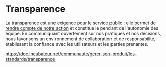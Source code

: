 # Transparence

La transparence est une exigence pour le service public : elle permet de [rendre compte de notre action](https://www.legifrance.gouv.fr/loda/article_lc/LEGIARTI000006527442/) et constitue le pendant de l'autonomie des équipe. En communiquant ouvertement sur nos pratiques et nos décisions, nous favorisons un environnement de collaboration et de responsabilité, établissant la confiance avec les utilisateurs et les parties prenantes. 

<https://doc.incubateur.net/communaute/gerer-son-produit/les-standards/transparence>
